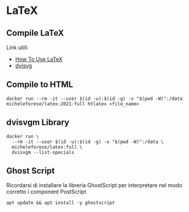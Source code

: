 # LaTeX

## Compile LaTeX

Link utili:

- [How To Use LaTeX](https://guides.lib.wayne.edu/latex/compile)
- [dvisvg](https://dvisvgm.de/)

## Compile to HTML

```console
docker run --rm -it --user $(id -u):$(id -g) -v "$(pwd -W)":/data micheleforese/latex:2021-full htlatex <file_name>
```

## dvisvgm Library

```console
docker run \
  --rm -it --user $(id -u):$(id -g) -v "$(pwd -W)":/data \
  micheleforese/latex:full \
  dvisvgm --list-specials
```

## Ghost Script

Ricordarsi di installare la libreria GhostScript per interpretare
nel modo corretto i component PostScript

```console
apt update && apt install -y ghostscript
```
